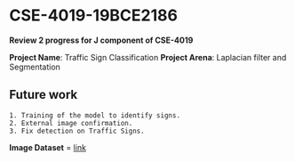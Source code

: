 # CSE-4019-19BCE2186
**Review 2 progress for J component of CSE-4019**

**Project Name**: Traffic Sign Classification
**Project Arena**: Laplacian filter and Segmentation

## Future work

```
1. Training of the model to identify signs.
2. External image confirmation.
3. Fix detection on Traffic Signs.

```
**Image Dataset** = [link](https://bitbucket.org/jadslim/german-traffic-signs/src/master/)


